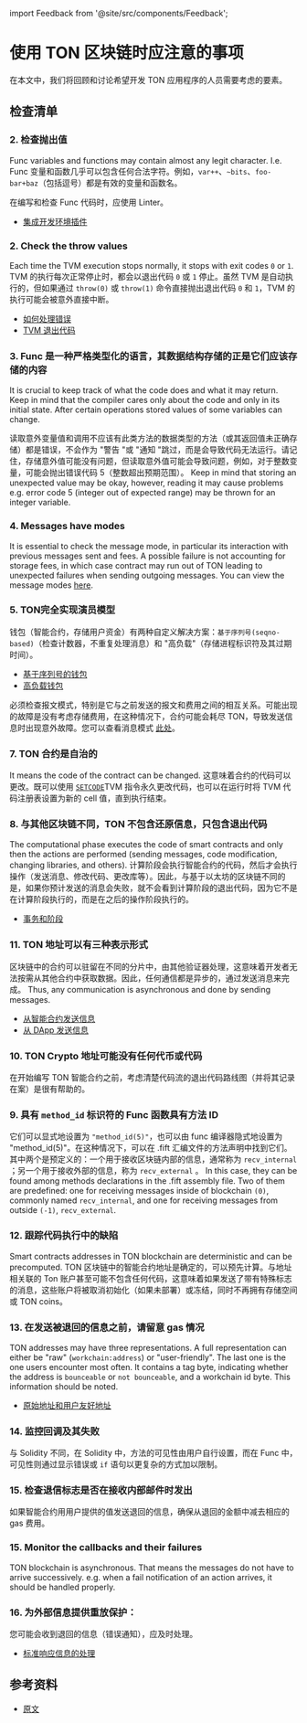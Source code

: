import Feedback from '@site/src/components/Feedback';

# 使用 TON 区块链时应注意的事项

在本文中，我们将回顾和讨论希望开发 TON 应用程序的人员需要考虑的要素。

## 检查清单

### 2. 检查抛出值

Func variables and functions may contain almost any legit character. I.e. Func 变量和函数几乎可以包含任何合法字符。例如，`var++`、`~bits`、`foo-bar+baz`（包括逗号）都是有效的变量和函数名。

在编写和检查 Func 代码时，应使用 Linter。

- [集成开发环境插件](/v3/documentation/smart-contracts/getting-started/ide-plugins/)

### 2. Check the throw values

Each time the TVM execution stops normally, it stops with exit codes `0` or `1`. TVM 的执行每次正常停止时，都会以退出代码 `0` 或 `1` 停止。虽然 TVM 是自动执行的，但如果通过 `throw(0)` 或 `throw(1)` 命令直接抛出退出代码 `0` 和 `1`，TVM 的执行可能会被意外直接中断。

- [如何处理错误](/v3/documentation/smart-contracts/func/docs/builtins#throwing-exceptions)
- [TVM 退出代码](/v3/documentation/tvm/tvm-exit-codes)

### 3. Func 是一种严格类型化的语言，其数据结构存储的正是它们应该存储的内容

It is crucial to keep track of what the code does and what it may return. Keep in mind that the compiler cares only about the code and only in its initial state. After certain operations stored values of some variables can change.

读取意外变量值和调用不应该有此类方法的数据类型的方法（或其返回值未正确存储）都是错误，不会作为 "警告 "或 "通知 "跳过，而是会导致代码无法运行。请记住，存储意外值可能没有问题，但读取意外值可能会导致问题，例如，对于整数变量，可能会抛出错误代码 5（整数超出预期范围）。 Keep in mind that storing an unexpected value may be okay, however, reading it may cause problems e.g. error code 5 (integer out of expected range) may be thrown for an integer variable.

### 4. Messages have modes

It is essential to check the message mode, in particular its interaction with previous messages sent and fees. A possible failure is not accounting for storage fees, in which case contract may run out of TON leading to unexpected failures when sending outgoing messages. You can view the message modes [here](/v3/documentation/smart-contracts/message-management/sending-messages#message-modes).

### 5. TON完全实现演员模型

钱包（智能合约，存储用户资金）有两种自定义解决方案：`基于序列号(seqno-based)`（检查计数器，不重复处理消息）和 "高负载"（存储进程标识符及其过期时间）。

- [基于序列号的钱包](/v3/guidelines/apps/asset-processing/payments-processing/#seqno-based-wallets)
- [高负载钱包](/v3/guidelines/apps/asset-processing/payments-processing/#high-load-wallets)

必须检查报文模式，特别是它与之前发送的报文和费用之间的相互关系。可能出现的故障是没有考虑存储费用，在这种情况下，合约可能会耗尽 TON，导致发送信息时出现意外故障。您可以查看消息模式 [此处](/v3/documentation/smart-contracts/message-management/sending-messages#message-modes)。

### 7. TON 合约是自治的

It means the code of the contract can be changed. 这意味着合约的代码可以更改。既可以使用 [`SETCODE`](/v3/documentation/smart-contracts/func/docs/stdlib#set_code)TVM 指令永久更改代码，也可以在运行时将 TVM 代码注册表设置为新的 cell 值，直到执行结束。

### 8. 与其他区块链不同，TON 不包含还原信息，只包含退出代码

The computational phase executes the code of smart contracts and only then the actions are performed (sending messages, code modification, changing libraries, and others). 计算阶段会执行智能合约的代码，然后才会执行操作（发送消息、修改代码、更改库等）。因此，与基于以太坊的区块链不同的是，如果你预计发送的消息会失败，就不会看到计算阶段的退出代码，因为它不是在计算阶段执行的，而是在之后的操作阶段执行的。

- [事务和阶段](/v3/documentation/tvm/tvm-overview#transactions-and-phases)

### 11. TON 地址可以有三种表示形式

区块链中的合约可以驻留在不同的分片中，由其他验证器处理，这意味着开发者无法按需从其他合约中获取数据。因此，任何通信都是异步的，通过发送消息来完成。 Thus, any communication is asynchronous and done by sending messages.

- [从智能合约发送信息](/v3/documentation/smart-contracts/message-management/sending-messages)
- [从 DApp 发送信息](/v3/guidelines/ton-connect/guidelines/sending-messages)

### 10. TON Crypto 地址可能没有任何代币或代码

在开始编写 TON 智能合约之前，考虑清楚代码流的退出代码路线图（并将其记录在案）是很有帮助的。

### 9. 具有 `method_id` 标识符的 Func 函数具有方法 ID

它们可以显式地设置为 `"method_id(5)"`，也可以由 func 编译器隐式地设置为 "method_id(5)"。在这种情况下，可以在 .fift 汇编文件的方法声明中找到它们。其中两个是预定义的：一个用于接收区块链内部的信息，通常称为 `recv_internal` ；另一个用于接收外部的信息，称为 `recv_external` 。 In this case, they can be found among methods declarations in the .fift assembly file. Two of them are predefined: one for receiving messages inside of blockchain `(0)`, commonly named `recv_internal`, and one for receiving messages from outside `(-1)`, `recv_external`.

### 12. 跟踪代码执行中的缺陷

Smart contracts addresses in TON blockchain are deterministic and can be precomputed. TON 区块链中的智能合约地址是确定的，可以预先计算。与地址相关联的 Ton 账户甚至可能不包含任何代码，这意味着如果发送了带有特殊标志的消息，这些账户将被取消初始化（如果未部署）或冻结，同时不再拥有存储空间或 TON coins。

### 13. 在发送被退回的信息之前，请留意 gas 情况

TON addresses may have three representations.
A full representation can either be "raw" (`workchain:address`) or "user-friendly". The last one is the one users encounter most often. It contains a tag byte, indicating whether the address is `bounceable` or `not bounceable`, and a workchain id byte. This information should be noted.

- [原始地址和用户友好地址](/v3/documentation/smart-contracts/addresses#raw-and-user-friendly-addresses)

### 14. 监控回调及其失败

与 Solidity 不同，在 Solidity 中，方法的可见性由用户自行设置，而在 Func 中，可见性则通过显示错误或 `if` 语句以更复杂的方式加以限制。

### 15. 检查退信标志是否在接收内部邮件时发出

如果智能合约用用户提供的值发送退回的信息，确保从退回的金额中减去相应的 gas 费用。

### 15. Monitor the callbacks and their failures

TON blockchain is asynchronous. That means the messages do not have to arrive successively. e.g. when a fail notification of an action arrives, it should be handled properly.

### 16. 为外部信息提供重放保护：

您可能会收到退回的信息（错误通知），应及时处理。

- [标准响应信息的处理](/v3/documentation/smart-contracts/message-management/internal-messages#handling-of-standard-response-messages)

## 参考资料

- [原文](https://0xguard.com/things_to_focus_on_while_working_with_ton_blockchain)

<Feedback />

